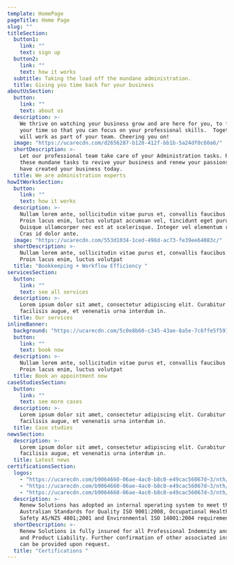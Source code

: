 ```yaml
---
template: HomePage
pageTitle: Home Page
slug: ""
titleSection:
  button1:
    link: ""
    text: sign up
  button2:
    link: ""
    text: how it works
  subtitle: Taking the load off the mundane administration.
  title: Giving you time back for your business
aboutUsSection:
  button:
    link: ""
    text: about us
  description: >-
    We thrive on watching your business grow and are here for you, to free up
    your time so that you can focus on your professional skills.  Together we
    will work as part of your team. Cheering you on!
  image: "https://ucarecdn.com/d2656287-b128-412f-bb1b-5a24df0c60a6/"
  shortDescription: >-
    Let our professional team take care of your Administration tasks. Relinquish
    these mundane tasks to revive your business and renew your passions that
    have created your business today.
  title: We are administration experts
howItWorksSection:
  button:
    link: ""
    text: how it works
  description: >-
    Nullam lorem ante, sollicitudin vitae purus et, convallis faucibus nisl.
    Proin lacus enim, luctus volutpat accumsan vel, tincidunt eget purus.
    Quisque ullamcorper nec est at scelerisque. Integer vel elementum risus.
    Cras id dolor ante.
  image: "https://ucarecdn.com/553d1034-1ced-498d-ac73-fe39ee64083c/"
  shortDescription: >-
    Nullam lorem ante, sollicitudin vitae purus et, convallis faucibus nisl.
    Proin lacus enim, luctus volutpat
  title: "Bookkeeping + Workflow Efficiency "
servicesSection:
  button:
    link: ""
    text: see all services
  description: >-
    Lorem ipsum dolor sit amet, consectetur adipiscing elit. Curabitur aliquam
    facilisis augue, et venenatis urna interdum in.
  title: Our services
inlineBanner:
  background: "https://ucarecdn.com/5c0e8b60-c345-43ae-8a5e-7c6ffe5f5914/"
  button:
    link: ""
    text: book now
  description: >-
    Nullam lorem ante, sollicitudin vitae purus et, convallis faucibus nisl.
    Proin lacus enim, luctus volutpat
  title: Book an appointment now
caseStudiesSection:
  button:
    link: ""
    text: see more cases
  description: >-
    Lorem ipsum dolor sit amet, consectetur adipiscing elit. Curabitur aliquam
    facilisis augue, et venenatis urna interdum in.
  title: Case studies
newsSection:
  description: >-
    Lorem ipsum dolor sit amet, consectetur adipiscing elit. Curabitur aliquam
    facilisis augue, et venenatis urna interdum in.
  title: Latest news
certificationsSection:
  logos:
    - "https://ucarecdn.com/b9064660-06ae-4ac0-b8c0-e49cac56067d~3/nth/0/"
    - "https://ucarecdn.com/b9064660-06ae-4ac0-b8c0-e49cac56067d~3/nth/1/"
    - "https://ucarecdn.com/b9064660-06ae-4ac0-b8c0-e49cac56067d~3/nth/2/"
  description: >-
    Renew Solutions has adopted an internal operating system to meet the
    Australian Standards for Quality ISO 9001:2008, Occupational Health and
    Safety AS/NZS 4801;2001 and Environmental ISO 14001:2004 requirements.
  shortDescription: >-
    Renew Solutions is fully insured for all Professional Indemnity and Public
    and Product Liability. Further confirmation of other associated insurances
    can be provided upon request.
  title: "Certifications "
---
```

